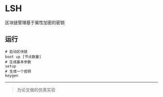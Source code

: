 # LSH
 区块链管理基于属性加密的密钥
## 运行
```bssh
# 启动区块链
boot up [节点数量]
# 生成基本参数
setup
# 生成一个密钥
keygen
```
-------
> 为论文做的仿真实验
